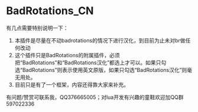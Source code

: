 # BadRotations_CN


有几点需要特别说明一下：

1. 本插件是尽量在不动badrotations的情况下进行汉化，到目前为止未对br做任何改动
2. 这个插件只是BadRotations的附属插件，必须把“BadRotations”和“BadRotations汉化”都选上才可以。如果只勾选“BadRotations”则表示使用英文原版，如果只勾选“BadRotations汉化”则毫无用处。
3. 目前只是有了一个框架，内容还得靠大家来补充。


有问题/赞赏可联系我，QQ376665005；对lua开发有兴趣的童鞋欢迎加QQ群597022336
